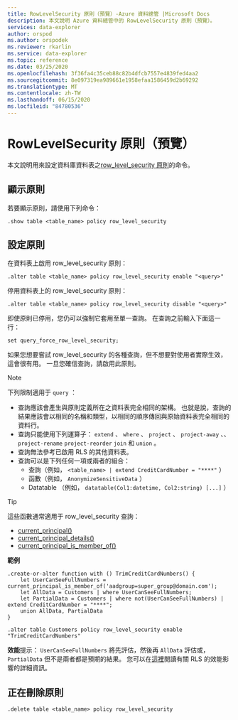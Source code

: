```yaml
---
title: RowLevelSecurity 原則（預覽）-Azure 資料總管 |Microsoft Docs
description: 本文說明 Azure 資料總管中的 RowLevelSecurity 原則（預覽）。
services: data-explorer
author: orspod
ms.author: orspodek
ms.reviewer: rkarlin
ms.service: data-explorer
ms.topic: reference
ms.date: 03/25/2020
ms.openlocfilehash: 3f36fa4c35ceb88c82b4dfcb7557e4839fed4aa2
ms.sourcegitcommit: 8e097319ea989661e1958efaa1586459d2b69292
ms.translationtype: MT
ms.contentlocale: zh-TW
ms.lasthandoff: 06/15/2020
ms.locfileid: "84780536"
---
```

# <a name="rowlevelsecurity-policy-preview"></a>RowLevelSecurity 原則（預覽）

本文說明用來設定資料庫資料表之[row_level_security 原則](rowlevelsecuritypolicy.md)的命令。

## <a name="displaying-the-policy"></a>顯示原則

若要顯示原則，請使用下列命令：

```kusto
.show table <table_name> policy row_level_security
```

## <a name="configuring-the-policy"></a>設定原則

在資料表上啟用 row_level_security 原則：

```kusto
.alter table <table_name> policy row_level_security enable "<query>"
```

停用資料表上的 row_level_security 原則：

```kusto
.alter table <table_name> policy row_level_security disable "<query>"
```

即使原則已停用，您仍可以強制它套用至單一查詢。 在查詢之前輸入下面這一行：

`set query_force_row_level_security;`

如果您想要嘗試 row_level_security 的各種查詢，但不想要對使用者實際生效，這會很有用。 一旦您確信查詢，請啟用此原則。

> [!NOTE]
> 下列限制適用于 `query` ：
>
> * 查詢應該會產生與原則定義所在之資料表完全相同的架構。 也就是說，查詢的結果應該會以相同的名稱和類型，以相同的順序傳回與原始資料表完全相同的資料行。
> * 查詢只能使用下列運算子： `extend` 、 `where` 、 `project` 、 `project-away` 、、 `project-rename` `project-reorder` `join` 和 `union` 。
> * 查詢無法參考已啟用 RLS 的其他資料表。
> * 查詢可以是下列任何一項或兩者的組合：
>    * 查詢（例如， `<table_name> | extend CreditCardNumber = "****"` ）
>    * 函數（例如， `AnonymizeSensitiveData` ）
>    * Datatable （例如， `datatable(Col1:datetime, Col2:string) [...]` ）

> [!TIP]
> 這些函數通常適用于 row_level_security 查詢：
> * [current_principal()](../query/current-principalfunction.md)
> * [current_principal_details()](../query/current-principal-detailsfunction.md)
> * [current_principal_is_member_of()](../query/current-principal-ismemberoffunction.md)

**範例**

```kusto
.create-or-alter function with () TrimCreditCardNumbers() {
    let UserCanSeeFullNumbers = current_principal_is_member_of('aadgroup=super_group@domain.com');
    let AllData = Customers | where UserCanSeeFullNumbers;
    let PartialData = Customers | where not(UserCanSeeFullNumbers) | extend CreditCardNumber = "****";
    union AllData, PartialData
}

.alter table Customers policy row_level_security enable "TrimCreditCardNumbers"
```

**效能**提示： `UserCanSeeFullNumbers` 將先評估，然後再 `AllData` 評估或， `PartialData` 但不是兩者都是預期的結果。
您可以在[這裡](rowlevelsecuritypolicy.md#performance-impact-on-queries)閱讀有關 RLS 的效能影響的詳細資訊。

## <a name="deleting-the-policy"></a>正在刪除原則

```kusto
.delete table <table_name> policy row_level_security
```

